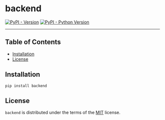 # backend

[![PyPI - Version](https://img.shields.io/pypi/v/backend.svg)](https://pypi.org/project/backend)
[![PyPI - Python Version](https://img.shields.io/pypi/pyversions/backend.svg)](https://pypi.org/project/backend)

---

## Table of Contents

- [Installation](#installation)
- [License](#license)

## Installation

```console
pip install backend
```

## License

`backend` is distributed under the terms of the [MIT](https://spdx.org/licenses/MIT.html) license.
